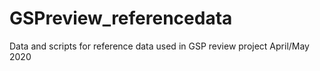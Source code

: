 # GSPreview_referencedata
Data and scripts for reference data used in GSP review project April/May 2020
